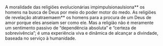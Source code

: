 ﻿A moralidade das religiões evolucionárias impimpulsionaulsiona** os homens na busca de Deus por meio do poder motor do medo. As religiões de revelação atratraemaem** os homens para a procura de um Deus de amor porque eles anseiam ser como ele. Mas a religião não é meramente um sentimento passivo de “dependência absoluta” e “certeza de sobrevivência”; é uma experiência viva e dinâmica de alcançar a divindade, baseada no serviço à humanidade.